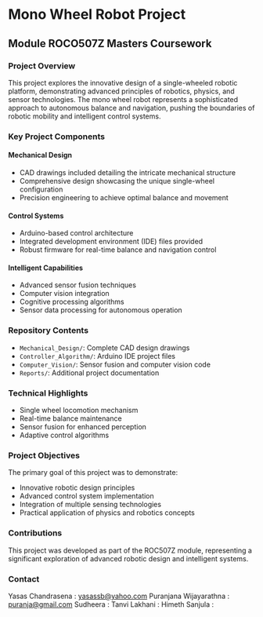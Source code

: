 # Mono Wheel Robot Project
## Module ROCO507Z Masters Coursework

### Project Overview
This project explores the innovative design of a single-wheeled robotic platform, demonstrating advanced principles of robotics, physics, and sensor technologies. The mono wheel robot represents a sophisticated approach to autonomous balance and navigation, pushing the boundaries of robotic mobility and intelligent control systems.

### Key Project Components

#### Mechanical Design
- CAD drawings included detailing the intricate mechanical structure
- Comprehensive design showcasing the unique single-wheel configuration
- Precision engineering to achieve optimal balance and movement

#### Control Systems
- Arduino-based control architecture
- Integrated development environment (IDE) files provided
- Robust firmware for real-time balance and navigation control

#### Intelligent Capabilities
- Advanced sensor fusion techniques
- Computer vision integration
- Cognitive processing algorithms
- Sensor data processing for autonomous operation

### Repository Contents
- `Mechanical_Design/`: Complete CAD design drawings
- `Controller_Algorithm/`: Arduino IDE project files
- `Computer_Vision/`: Sensor fusion and computer vision code
- `Reports/`: Additional project documentation

### Technical Highlights
- Single wheel locomotion mechanism
- Real-time balance maintenance
- Sensor fusion for enhanced perception
- Adaptive control algorithms

### Project Objectives
The primary goal of this project was to demonstrate:
- Innovative robotic design principles
- Advanced control system implementation
- Integration of multiple sensing technologies
- Practical application of physics and robotics concepts


### Contributions
This project was developed as part of the ROC507Z module, representing a significant exploration of advanced robotic design and intelligent systems.

### Contact
Yasas Chandrasena : yasassb@yahoo.com
Puranjana Wijayarathna : puranja@gmail.com
Sudheera :
Tanvi Lakhani :
Himeth Sanjula :